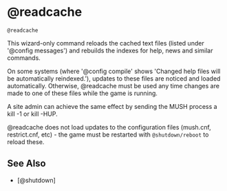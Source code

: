 # @readcache
`@readcache`

This wizard-only command reloads the cached text files (listed under '@config messages') and rebuilds the indexes for help, news and similar commands.

On some systems (where '@config compile' shows 'Changed help files will be automatically reindexed.'), updates to these files are noticed and loaded automatically. Otherwise, @readcache must be used any time changes are made to one of these files while the game is running.

A site admin can achieve the same effect by sending the MUSH process a kill -1 or kill -HUP.

@readcache does not load updates to the configuration files (mush.cnf, restrict.cnf, etc) - the game must be restarted with `@shutdown/reboot` to reload these.


## See Also
- [@shutdown]

